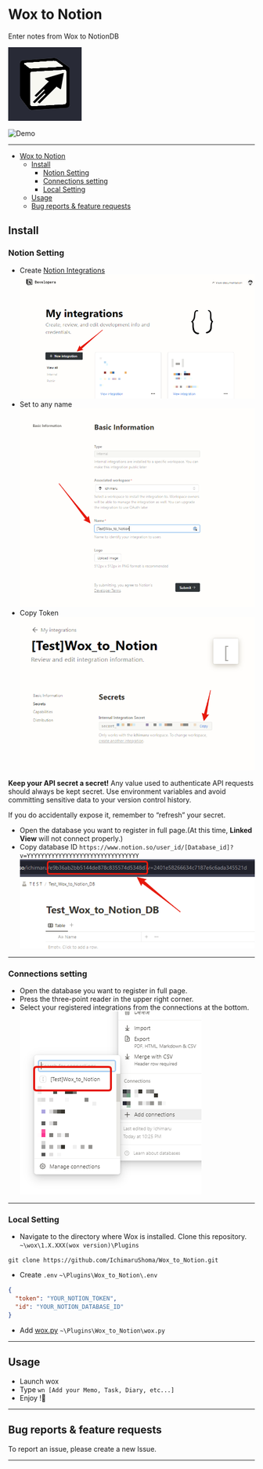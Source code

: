 # Wox to Notion

Enter notes from Wox to NotionDB

![rapid notion icon](Images/icon.png)

![Demo](https://github.com/IchimaruShoma/Wox-to-Notion/assets/55619507/5ea315aa-8ee5-4469-9b67-785d3f2221aa)

---

- [Wox to Notion](#wox-to-notion)
  - [Install](#install)
    - [Notion Setting](#notion-setting)
    - [Connections setting](#connections-setting)
    - [Local Setting](#local-setting)
  - [Usage](#usage)
  - [Bug reports \& feature requests](#bug-reports--feature-requests)

## Install

### Notion Setting

- Create [Notion Integrations](https://www.notion.so/my-integrations)
  ![My-integrations-page](assets/My_integrations.png)
- Set to any name
  ![Set-Any-Name](assets/Set_any_name.png)
- Copy Token
  ![Notion-token](assets/Notion_token.png)

**Keep your API secret a secret!**
Any value used to authenticate API requests should always be kept secret.
Use environment variables and avoid committing sensitive data to your version control history.

If you do accidentally expose it, remember to “refresh” your secret.

- Open the database you want to register in full page.(At this time, **Linked View** will not connect properly.)
- Copy database ID
  `https://www.notion.so/user_id/[Database_id]?v=YYYYYYYYYYYYYYYYYYYYYYYYYYYYYYYY`
  ![Database-ID](assets/Notion_Database_ID.png)

---

### Connections setting

- Open the database you want to register in full page.
- Press the three-point reader in the upper right corner.
- Select your registered integrations from the connections at the bottom.
  ![Connections-my-integrations](assets/Connect_my_integrations.png)

---

### Local Setting

- Navigate to the directory where Wox is installed. Clone this repository.
  `~\wox\1.X.XXX(wox version)\Plugins`

```shell
git clone https://github.com/IchimaruShoma/Wox_to_Notion.git
```

- Create `.env`
  `~\Plugins\Wox_to_Notion\.env`

```json
{
  "token": "YOUR_NOTION_TOKEN",
  "id": "YOUR_NOTION_DATABASE_ID"
}
```

- Add [wox.py](https://github.com/Wox-launcher/Wox/blob/master/JsonRPC/wox.py)
  `~\Plugins\Wox_to_Notion\wox.py`

---

## Usage

- Launch wox
- Type `wn [Add your Memo, Task, Diary, etc...]`
- Enjoy !🎉

---

## Bug reports & feature requests

To report an issue, please create a new Issue.

---
